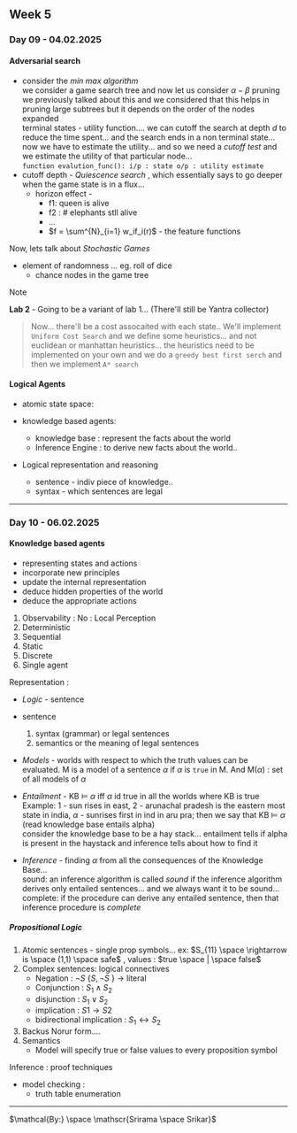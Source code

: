 ## Week 5
### Day 09 - 04.02.2025
#### Adversarial search
- consider the _min max algorithm_ <br> we consider a game search tree and now let us consider $\alpha - \beta$ pruning <br> we previously talked about this and we considered that this helps in pruning large subtrees  but it depends on the order of the nodes expanded <br> terminal states - utility function.... we can cutoff the search at depth $d$ to reduce the time spent... and the search ends in a non terminal state... now we have to estimate the utility... and so we need a _cutoff test_ and we estimate the utility of that particular node... <br>  ```function evalution_func():
		i/p : state
		o/p : utility estimate```
- cutoff depth - _Quiescence search_ , which essentially says to go deeper when the game state is in a flux... 
	- horizon effect - 
		- f1: queen is alive
		- f2 : # elephants stll alive
		- ...
		- $f = \sum^{N}_{i=1} w_if_i(r)$ - the feature functions

Now, lets talk about _Stochastic Games_ 
- element of randomness ... eg. roll of dice
	- chance nodes in the game tree

> [!NOTE]
   **Lab 2** - Going to be a variant of lab 1... (There'll still be Yantra collector) 
> Now... there'll be a cost assocaited with each state.. We'll  implement `Uniform Cost Search` and we define some heuristics... and not euclidean or manhattan heuristics... the heuristics need to be implemented on your own and we do a `greedy best first serch` and then we implement `A* search` 

#### Logical Agents
- atomic state space:


- knowledge based agents: 
	- knowledge base : represent the facts about the world
	- Inference Engine : to derive new facts about the world..
- Logical representation and reasoning 
	- sentence - indiv piece of knowledge..
	- syntax - which sentences are legal 

---
### Day 10 - 06.02.2025
#### Knowledge based agents 
- representing states and actions
- incorporate new principles
- update the internal representation
- deduce hidden properties of the world
- deduce the appropriate actions

1. Observability : No : Local Perception
2. Deterministic
3. Sequential
4. Static
5. Discrete
6. Single agent

Representation :
- $Logic$ - sentence
- sentence
	1. syntax (grammar) or legal sentences
	2. semantics or the meaning of legal sentences

- $Models$ - worlds with respect to which the truth values can be evaluated. M is a model of a sentence $\alpha$ if $\alpha$ is `true` in M. And M($\alpha$) : set of all models of $\alpha$ 
- $Entailment$ - KB $\models$  $\alpha$ iff $\alpha$ id true in all the worlds where KB is true <br> Example: 1 - sun rises in east, 2 - arunachal pradesh is the eastern most state in india, $\alpha$ - sunrises first in ind in aru pra; then we say that KB $\models$ $\alpha$ (read knowledge base entails alpha) <br> consider the knowledge base to be a hay stack... entailment tells if alpha is present in the haystack and inference tells about how to find it
- $Inference$ - finding $\alpha$ from all the consequences of the Knowledge Base... <br> sound: an inference algorithm is called _sound_ if the inference algorithm derives only entailed sentences... and we always want it to be sound... <br> complete: if the procedure can derive any entailed sentence, then that inference procedure is _complete_ 

##### Propositional Logic
1. Atomic sentences - single prop symbols... ex: $S_{11} \space \rightarrow is \space (1,1) \space safe$ , values : $true \space | \space false$ 
2. Complex sentences: logical connectives
	- Negation : $\neg S$ {$S, \neg S$ } $\rightarrow$ literal
	- Conjunction : $S_1 \wedge S_2$
	- disjunction : $S_1 \vee S_2$ 
	- implication : $S1 \rightarrow S2$
	- bidirectional implication : $S_1 \leftrightarrow S_2$ 
3. Backus Norur form.... 
4. Semantics
	- Model will specify true or false values to every proposition symbol

Inference : proof techniques
- model checking :
	- truth table enumeration

---

$\mathcal{By:} \space \mathscr{Srirama \space Srikar}$ 

 



